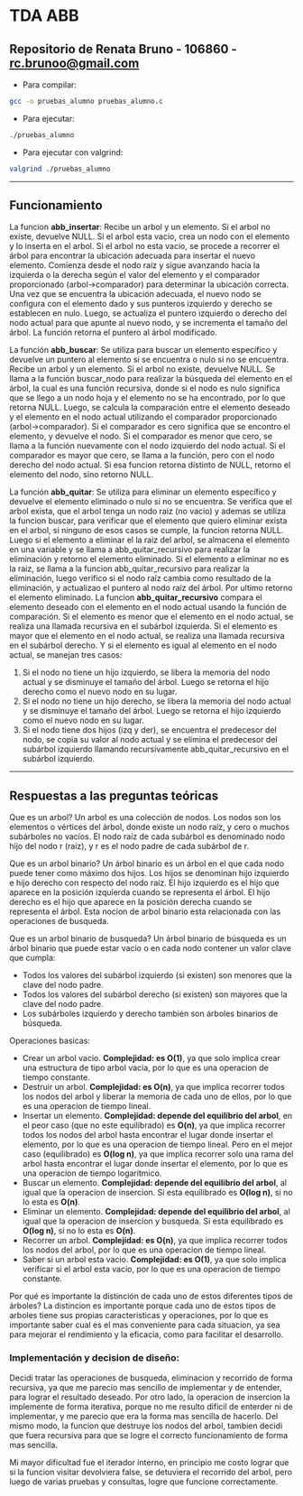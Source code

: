 # TDA ABB

## Repositorio de Renata Bruno - 106860 - rc.brunoo@gmail.com

- Para compilar:

```bash
gcc -o pruebas_alumno pruebas_alumno.c
```

- Para ejecutar:

```bash
./pruebas_alumno 
```

- Para ejecutar con valgrind:
```bash
valgrind ./pruebas_alumno 
```
---
##  Funcionamiento

La funcion **abb_insertar**:
Recibe un arbol y un elemento. Si el arbol no existe, devuelve NULL. Si el arbol esta vacio, crea un nodo con el elemento y lo inserta en el arbol. Si el arbol no esta vacio, se procede a recorrer el árbol para encontrar la ubicación adecuada para insertar el nuevo elemento. Comienza desde el nodo raíz y sigue avanzando hacia la izquierda o la derecha según el valor del elemento y el comparador proporcionado (arbol->comparador) para determinar la ubicación correcta. Una vez que se encuentra la ubicación adecuada, el nuevo nodo se configura con el elemento dado y sus punteros izquierdo y derecho se establecen en nulo. Luego, se actualiza el puntero izquierdo o derecho del nodo actual para que apunte al nuevo nodo, y se incrementa el tamaño del árbol. La función retorna el puntero al árbol modificado.

La función **abb_buscar**: 
Se utiliza para buscar un elemento específico y devuelve un puntero al elemento si se encuentra o nulo si no se encuentra. 
Recibe un arbol y un elemento. Si el arbol no existe, devuelve NULL. Se llama a la función buscar_nodo para realizar la búsqueda del elemento en el árbol, la cual es una función recursiva, donde si el nodo es nulo significa que se llego a un nodo hoja y el elemento no se ha encontrado, por lo que retorna NULL. Luego, se calcula la comparación entre el elemento deseado y el elemento en el nodo actual utilizando el comparador proporcionado (arbol->comparador). Si el comparador es cero significa que se encontro el elemento, y devuelve el nodo. Si el comparador es menor que cero, se llama a la función nuevamente con el nodo izquierdo del nodo actual. Si el comparador es mayor que cero, se llama a la función, pero con el nodo derecho del nodo actual. Si esa funcion retorna distinto de NULL, retorno el elemento del nodo, sino retorno NULL.

La función **abb_quitar**: 
Se utiliza para eliminar un elemento específico y devuelve el elemento eliminado o nulo si no se encuentra.
Se verifica que el arbol exista, que el arbol tenga un nodo raiz (no vacio) y ademas se utiliza la funcion buscar, para verificar que el elemento que quiero eliminar exista en el arbol, si ninguno de esos casos se cumple, la funcion retorna NULL. Luego si el elemento a eliminar el la raiz del arbol, se almacena el elemento en una variable y se llama a abb_quitar_recursivo para realizar la eliminación y retorno el elemento eliminado.
Si el elemento a eliminar no es la raiz, se llama a la funcion abb_quitar_recursivo para realizar la eliminación, luego verifico si el nodo raíz cambia como resultado de la eliminación, y actualizao el puntero al nodo raíz del árbol. Por ultimo retorno el elemento eliminado. 
La funcion **abb_quitar_recursivo** compara el elemento deseado con el elemento en el nodo actual usando la función de comparación. Si el elemento es menor que el elemento en el nodo actual, se realiza una llamada recursiva en el subárbol izquierda. Si el elemento es mayor que el elemento en el nodo actual, se realiza una llamada recursiva en el subárbol derecho. Y si el elemento es igual al elemento en el nodo actual, se manejan tres casos:
1) Si el nodo no tiene un hijo izquierdo, se libera la memoria del nodo actual y se disminuye el tamaño del árbol. Luego se retorna el hijo derecho como el nuevo nodo en su lugar.
2) Si el nodo no tiene un hijo derecho, se libera la memoria del nodo actual y se disminuye el tamaño del árbol. Luego se retorna el hijo izquierdo como el nuevo nodo en su lugar.
3) Si el nodo tiene dos hijos (izq y der), se encuentra el predecesor del nodo, se copia su valor al nodo actual y se elimina el predecesor del subárbol izquierdo llamando recursivamente abb_quitar_recursivo en el subárbol izquierdo.

---

## Respuestas a las preguntas teóricas
Que es un arbol?
Un arbol es una colección de nodos. Los nodos son los elementos o vértices del árbol, donde existe un nodo raíz, y cero o muchos subárboles no vacíos. El nodo raíz de cada subárbol es denominado nodo hijo del nodo r (raíz), y r es el nodo padre de cada subárbol de r.

Que es un arbol binario?
Un árbol binario es un árbol en el que cada nodo puede tener como máximo dos hijos. Los hijos se denominan hijo izquierdo e hijo derecho con respecto del nodo raíz. El hijo izquierdo es el hijo que aparece en la posición izquierda cuando se representa el árbol. El hijo derecho es el hijo que aparece en la posición derecha cuando se representa el árbol. Esta nocion de arbol binario esta relacionada con las operaciones de busqueda.

Que es un arbol binario de busqueda?
Un árbol binario de búsqueda es un árbol binario que puede estar vacio o en cada nodo contener un valor clave que cumpla:
- Todos los valores del subárbol izquierdo (si existen) son menores que la clave del nodo padre.
- Todos los valores del subárbol derecho (si existen) son mayores que la clave del nodo padre.
- Los subárboles izquierdo y derecho también son árboles binarios de búsqueda.

Operaciones basicas:
- Crear un arbol vacio. **Complejidad: es O(1)**, ya que solo implica crear una estructura de tipo arbol vacia, por lo que es una operacion de tiempo constante.
- Destruir un arbol. **Complejidad: es O(n)**, ya que implica recorrer todos los nodos del arbol y liberar la memoria de cada uno de ellos, por lo que es una operacion de tiempo lineal.
- Insertar un elemento. **Complejidad: depende del equilibrio del arbol**, en el peor caso (que no este equilibrado) es **O(n)**, ya que implica recorrer todos los nodos del arbol hasta encontrar el lugar donde insertar el elemento, por lo que es una operacion de tiempo lineal. Pero en el mejor caso (equilibrado) es **O(log n)**, ya que implica recorrer solo una rama del arbol hasta encontrar el lugar donde insertar el elemento, por lo que es una operacion de tiempo logaritmico.
- Buscar un elemento. **Complejidad: depende del equilibrio del arbol**, al igual que la operacion de insercion. Si esta equilibrado es **O(log n)**, si no lo esta es **O(n)**.
- Eliminar un elemento. **Complejidad: depende del equilibrio del arbol**, al igual que la operacion de insercion y busqueda. Si esta equilibrado es **O(log n)**, si no lo esta es **O(n)**.
- Recorrer un arbol. **Complejidad: es O(n)**, ya que implica recorrer todos los nodos del arbol, por lo que es una operacion de tiempo lineal.
- Saber si un arbol esta vacio. **Complejidad: es O(1)**, ya que solo implica verificar si el arbol esta vacio, por lo que es una operacion de tiempo constante.

Por qué es importante la distinción de cada uno de estos diferentes tipos de árboles?
La distincion es importante porque cada uno de estos tipos de arboles tiene sus propias caracteristicas y operaciones, por lo que es importante saber cual es el mas conveniente para cada situacion, ya sea para mejorar el rendimiento y la eficacia, como para facilitar el desarrollo. 

### Implementación y decision de diseño:
Decidi tratar las operaciones de busqueda, eliminacion y recorrido de forma recursiva, ya que me parecio mas sencillo de implementar y de entender, para lograr el resultado deseado. Por otro lado, la operacion de insercion la implemente de forma iterativa, porque no me resulto dificil de enterder ni de implementar, y me parecio que era la forma mas sencilla de hacerlo.
Del mismo modo, la funcion que destruye los nodos del arbol, tambien decidi que fuera recursiva para que se logre el correcto funcionamiento de forma mas sencilla.

Mi mayor dificultad fue el iterador interno, en principio me costo lograr que si la funcion visitar devolviera false, se detuviera el recorrido del arbol, pero luego de varias pruebas y consultas, logre que funcione correctamente.